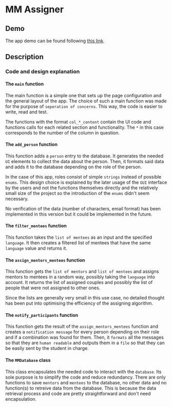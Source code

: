 # MM Assigner

## Demo

The app demo can be found following [this link]().

## Description

### Code and design explanation

#### The `main` function

The main function is a simple one that sets up the page configuration and the general layout of the app.
The choice of such a main function was made for the purpose of `seperation of concerns`.
This way, the code is easier to write, read and test.

The functions with the format `col_*_content` contain the UI code and functions calls for each related section and functionality.
The `*` in this case corresponds to the number of the column in question.

#### The `add_person` function

This function adds a `person` entry to the database.
It generates the needed `UI` elements to collect the data about the person.
Then, it formats said data and adds it to the database depending on the role of the person.

In the case of this app, roles consist of simple `strings` instead of possible `enums`.
This design choice is explained by the later usage of the `GUI` interface by the users and not the functions themselves directly and the relatively small size of the project so the introduction of the `enums` didn't seem necessary.

No verification of the data (number of characters, email format) has been implemented in this version but it could be implemented in the future.

#### The `filter_mentees` function

This function takes the `list of mentees` as an input and the specified `language`.
It then creates a filtered list of mentees that have the same `language` value and returns it.

#### The `assign_mentors_mentees` function

This function gets the `list of mentors` and `list of mentees` and assigns mentors to mentees in a random way, possibly taking the `language` into account.
It returns the list of assigned couples and possibly the list of people that were not assigned to other ones.

Since the lists are generally very small in this use case, no detailed thought has been put into optimising the efficiency of the assigning algorithm.

#### The `notify_participants` function

This function gets the result of the `assign_mentors_mentees` function and creates a `notification message` for every person depending on their role and if a combination was found for them.
Then, it `formats` all the messages so that they are `human readable` and outputs them in a `file` so that they can be easily sent by the student in charge.

#### The `MMDatabase` class

This class encapsulates the needed code to interact with the `database`.
Its sole purpose is to simplify the code and reduce redundancy.
There are only functions to save `mentors` and `mentees` to the database, no other data and no function(s) to retreive data from the database.
This is because the data retrieval process and code are pretty straightforward and don't need encapsulation.
